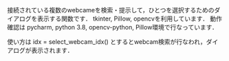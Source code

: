 接続されている複数のwebcameを検索・提示して，ひとつを選択するためのダイアログを表示する関数です．
tkinter, Pillow, opencvを利用しています．
動作確認は pycharm, python 3.8, opencv-python, Pillow環境で行なっています．

使い方は
idx = select_webcam_idx()
とするとwebcam検索が行なわれ，ダイアログが表示されます．


